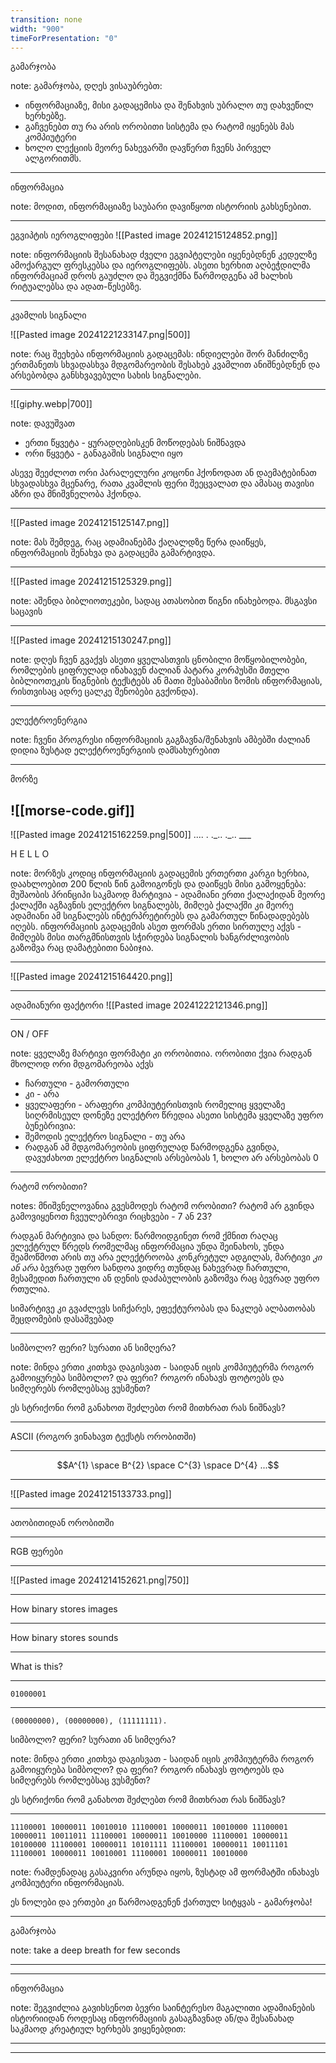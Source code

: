 ```yaml
---
transition: none
width: "900"
timeForPresentation: "0"
---
```

გამარჯობა

note:
გამარჯობა, დღეს ვისაუბრებთ:
- ინფორმაციაზე, მისი გადაცემისა და შენახვის უბრალო თუ დახვეწილ ხერხებზე.
- გაჩვენებთ თუ რა არის ორობითი სისტემა და რატომ იყენებს მას კომპიუტერი
- ხოლო ლექციის მეორე ნახევარში დავწერთ ჩვენს პირველ ალგორითმს.


---

ინფორმაცია

note:
მოდით, ინფორმაციაზე საუბარი დავიწყოთ ისტორიის გახსენებით.

---
ეგვიპტის იეროგლიფები
![[Pasted image 20241215124852.png]]

note:
ინფორმაციის შესანახად ძველი ეგვიპტელები იყენებდნენ კედელზე ამოქარგულ ფრესკებსა და იეროგლიფებს. ასეთი ხერხით აღბეჭდილმა ინფორმაციამ დროს გაუძლო და შეგვიქმნა წარმოდგენა ამ ხალხის რიტუალებსა და ადათ-წესებზე.

---

კვამლის სიგნალი

![[Pasted image 20241221233147.png|500]]

note:
რაც შეეხება ინფორმაციის გადაცემას:
ინდიელები შორ მანძილზე ერთმანეთს სხვადასხვა მდგომარეობის შესახებ  კვამლით ანიშნებდნენ და არსებობდა განსხვავებული სახის სიგნალები.  

---

![[giphy.webp|700]]

note:
დავუშვათ
- ერთი წყვეტა - ყურადღებისკენ მოწოდებას ნიშნავდა
- ორი წყვეტა - განაგაშის სიგნალი იყო

ასევე შეეძლოთ ორი პარალელური კოცონი  ჰქონოდათ ან დაემატებინათ სხვადასხვა მცენარე, რათა კვამლის ფერი შეეცვალათ და ამასაც თავისი აზრი და მნიშვნელობა ჰქონდა.

---

![[Pasted image 20241215125147.png]]

note:
მას შემდეგ, რაც ადამიანებმა ქაღალდზე წერა დაიწყეს, ინფორმაციის შენახვა და გადაცემა გამარტივდა.

---
![[Pasted image 20241215125329.png]]

note:
აშენდა ბიბლიოთეკები, სადაც ათასობით წიგნი ინახებოდა. მსგავსი საცავის 

---
![[Pasted image 20241215130247.png]]

note:
დღეს ჩვენ გვაქვს ასეთი ყველასთვის ცნობილი მოწყობილობები, რომლების ციფრულად ინახავენ ძალიან პატარა კორპუსში მთელი ბიბლიოთეკის წიგნების ტექსტებს ან მათი შესაბამისი ზომის ინფორმაციას, რისთვისაც ადრე ცალკე შენობები გვქონდა).

---
ელექტროენერგია

note:
ჩვენი პროგრესი ინფორმაციის გაგზავნა/შენახვის ამბებში ძალიან დიდია ზუსტად ელექტროენერგიის დამსახურებით

---
მორზე

![[morse-code.gif]]
---

![[Pasted image 20241215162259.png|500]]
.... . .\_.. .\_.. ___

H E L L O

note:
მორზეს კოდიც ინფორმაციის გადაცემის ერთერთი კარგი ხერხია, დაახლოებით 200 წლის წინ გამოიგონეს და დაიწყეს მისი გამოყენება: მუშაობის პრინციპი საკმაოდ მარტივია - ადამიანი ერთი ქალაქიდან მეორე ქალაქში აგზავნის ელექტრო სიგნალებს, მიმღებ ქალაქში კი მეორე ადამიანი ამ სიგნალებს ინტერპრეტირებს და გამართულ წინადადებებს იღებს. ინფორმაციის გადაცემის ასეთ ფორმას ერთი სირთულე აქვს - მიმღებს მისი თარგმნისთვის სჭირდება სიგნალის ხანგრძლივობის გაზომვა რაც დამატებითი ნაბიჯია.

---

![[Pasted image 20241215164420.png]]

---
ადამიანური ფაქტორი
![[Pasted image 20241222121346.png]]

---
ON / OFF

note:
ყველაზე მარტივი ფორმატი კი ორობითია. ორობითი ქვია რადგან მხოლოდ ორი მდგომარეობა აქვს 
- ჩართული - გამორთული
- კი - არა
- ყველაფერი - არაფერი
კომპიუტერისთვის რომელიც ყველაზე სიღრმისეულ დონეზე ელექტრო წრედია ასეთი სისტემა ყველაზე უფრო ბუნებრივია:
- შემოდის ელექტრო სიგნალი - თუ არა
- რადგან ამ მდგომარეობის ციფრულად წარმოდგენა გვინდა, დავუძახოთ ელექტრო სიგნალის არსებობას 1, ხოლო არ არსებობას 0

---
რატომ ორობითი?

notes:
მნიშვნელოვანია გვესმოდეს რატომ ორობითი? რატომ არ გვინდა გამოვიყენოთ ჩვეულებრივი რიცხვები - 7 ან 23? 

რადგან მარტივია და სანდო: წარმოიდგინეთ რომ ქმნით რაღაც ელექტრულ წრედს რომელმაც ინფორმაცია უნდა შეინახოს, უნდა შეამოწმოთ არის თუ არა ელექტროობა კონკრეტულ ადგილას, მარტივი *კი ან არა* ბევრად უფრო სანდოა ვიდრე თუნდაც ნახევრად ჩართული, მესამედით ჩართული ან დენის დაძაბულობის გაზომვა რაც ბევრად უფრო რთულია. 

სიმარტივე კი გვაძლევს სიჩქარეს, ეფექტურობას და ნაკლებ ალბათობას შეცდომების დასაშვებად

---
სიმბოლო? ფერი? სურათი ან სიმღერა?

note:
მინდა ერთი კითხვა დაგისვათ - საიდან იცის კომპიუტერმა როგორ გამოიყურება სიმბოლო? და ფერი? როგორ ინახავს ფოტოებს და სიმღერებს რომლებსაც ვუსმენთ?

ეს სტრიქონი რომ განახოთ შეძლებთ რომ მითხრათ რას ნიშნავს?

---

ASCII (როგორ ვინახავთ ტექსტს ორობითში)

---
$$A^{1} \space B^{2} \space C^{3} \space D^{4} ...$$

---
![[Pasted image 20241215133733.png]]

---

ათობითიდან ორობითში

---

RGB ფერები

---

![[Pasted image 20241214152621.png|750]]

---
How binary stores images

---
How binary stores sounds

---
What is this?

---
`01000001`

---
`(00000000), (00000000), (11111111).`






















სიმბოლო? ფერი? სურათი ან სიმღერა?

note:
მინდა ერთი კითხვა დაგისვათ - საიდან იცის კომპიუტერმა როგორ გამოიყურება სიმბოლო? და ფერი? როგორ ინახავს ფოტოებს და სიმღერებს რომლებსაც ვუსმენთ?

ეს სტრიქონი რომ განახოთ შეძლებთ რომ მითხრათ რას ნიშნავს?

---

`11100001 10000011 10010010 11100001 10000011 10010000 11100001 10000011 10011011 11100001 10000011 10010000 11100001 10000011 10100000 11100001 10000011 10101111 11100001 10000011 10011101 11100001 10000011 10010001 11100001 10000011 10010000`

note:
რამდენადაც გასაკვირი არუნდა იყოს, ზუსტად ამ ფორმატში ინახავს კომპიუტერი ინფორმაციას.

ეს ნოლები და ერთები კი წარმოადგენენ ქართულ სიტყვას - გამარჯობა!


---

გამარჯობა

note:
take a deep breath for few seconds


---


---

ინფორმაცია

note:
შეგვიძლია გავიხსენოთ ბევრი საინტერესო მაგალითი ადამიანების ისტორიიდან როდესაც ინფორმაციის გასაგზავნად ან/და შესანახად საკმაოდ კრეატიულ ხერხებს ვიყენებდით:

---




---
